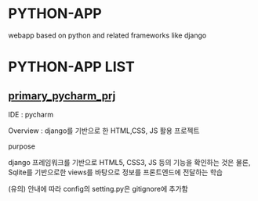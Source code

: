 # PYTHON-APP
webapp based on python and related frameworks like django

# PYTHON-APP LIST

## [primary_pycharm_prj](/Impls/primary_pycharm_prj/)
IDE : pycharm

Overview : django를 기반으로 한 HTML,CSS, JS 활용 프로젝트

purpose

django 프레임워크를 기반으로 HTML5, CSS3, JS 등의 기능을 확인하는 것은 물론, Sqlite를 기반으로한 views를 바탕으로 정보를 프론트엔드에 전달하는 학습

(유의) 안내에 따라 config의 setting.py은 gitignore에 추가함
